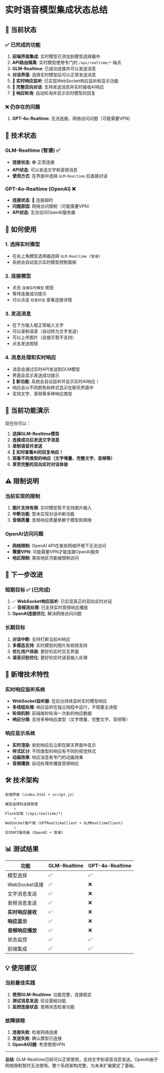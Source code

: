 # 实时语音模型集成状态总结

## 🎯 当前状态

### ✅ 已完成的功能
1. **前端界面集成**: 实时模型已添加到模型选择器中
2. **API路由隔离**: 实时模型使用专门的 `/api/realtime/*` 端点
3. **GLM-Realtime**: 已成功连接并可以发送消息
4. **对话界面**: 选择实时模型后可以正常发送消息
5. **🎉 实时响应监听**: 已实现WebSocket响应监听和显示功能
6. **🎉 完整双向对话**: 支持发送消息并实时接收AI响应
7. **🎉 响应轮询**: 自动轮询并显示实时模型的回复

### ❌ 仍存在的问题
1. **GPT-4o-Realtime**: 无法连接，网络访问问题（可能需要VPN）

## 🔧 技术状态

### GLM-Realtime (智谱) ✅
- **连接状态**: 🟢 正常连接
- **API状态**: 可以发送文字和音频消息
- **使用方式**: 在界面中选择 `GLM-Realtime` 后直接对话

### GPT-4o-Realtime (OpenAI) ❌
- **连接状态**: 🔴 连接超时
- **问题原因**: 网络访问限制（可能需要VPN）
- **API状态**: 无法访问OpenAI服务器

## 📱 如何使用

### 1. 选择实时模型
- 在右上角模型选择器选择 `GLM-Realtime (智谱)`
- 系统会自动显示实时模型控制面板

### 2. 连接模型
- 点击 `连接实时模型` 按钮
- 等待连接成功提示
- 可以点击 `检查状态` 查看连接详情

### 3. 发送消息
- 在下方输入框正常输入文字
- 可以录制语音（自动转为文字发送）
- 可以上传图片（会提示暂不支持）
- 点击发送按钮

### 4. 消息处理和实时响应
- 消息会通过实时API发送到GLM模型
- 界面会显示发送成功提示
- **🎉 新功能**: 系统会自动监听并显示实时AI响应！
- 响应会以不同颜色和样式显示在聊天界面中
- 支持文字、音频等多种响应类型

## 🎤 当前功能演示

现在你可以：

1. **选择GLM-Realtime模型**
2. **连接成功后发送文字消息**
3. **录制语音并发送**
4. **🎉 实时查看AI的回复响应！**
5. **观看不同类型的响应（文字增量、完整文字、音频等）**
6. **享受完整的双向实时对话体验**

## ⚠️ 限制说明

### 当前实现的限制
1. **图片支持有限**: 实时模型暂不支持图片输入
2. **中断功能**: 暂未实现对话中断功能
3. **音频质量**: 音频响应质量依赖于模型和网络

### OpenAI访问问题
- **网络限制**: OpenAI API在某些网络环境下无法访问
- **需要VPN**: 可能需要VPN才能连接OpenAI服务
- **地区限制**: 某些地区可能被限制访问

## 🚀 下一步改进

### 短期目标 ✅ (已完成)
1. ✅ **WebSocket响应监听**: 已实现真正的双向实时对话
2. ✅ **音频流处理**: 已支持实时音频响应播放
3. **OpenAI连接优化**: 解决网络访问问题

### 长期目标
1. **对话中断**: 支持打断当前AI响应
2. **多模态支持**: 实时模型的图片和视频支持
3. **优化用户体验**: 更好的实时交互界面
4. **语音识别优化**: 更好的实时语音输入处理

## 🔧 新增技术特性

### 实时响应监听系统
- **WebSocket监听器**: 在后台持续监听实时模型响应
- **多线程处理**: 响应监听在独立线程中运行，不阻塞主进程
- **轮询机制**: 前端每秒轮询一次新的响应数据
- **响应分类**: 支持多种响应类型（文字增量、完整文字、音频等）

### 响应显示系统
- **实时渲染**: 收到响应后立即在聊天界面中显示
- **样式区分**: 不同类型的响应有不同的视觉样式
- **动画效果**: 响应消息有专门的动画效果
- **音频播放**: 自动处理并播放音频响应

## 🛠️ 技术架构

```
前端界面 (index.html + script.js)
    ↓
模型选择和连接管理
    ↓
Flask后端 (/api/realtime/*)
    ↓
WebSocket客户端 (GPTRealtimeClient + GLMRealtimeClient)
    ↓
实时API服务器 (OpenAI + 智谱)
```

## 📊 测试结果

| 功能 | GLM-Realtime | GPT-4o-Realtime |
|------|-------------|------------------|
| 模型选择 | ✅ | ✅ |
| WebSocket连接 | ✅ | ❌ |
| 文字消息发送 | ✅ | ❌ |
| 音频消息发送 | ✅ | ❌ |
| **实时响应接收** | ✅ | ❌ |
| **响应显示** | ✅ | ❌ |
| **音频响应播放** | ✅ | ❌ |
| 状态监控 | ✅ | ✅ |
| 前端集成 | ✅ | ✅ |

## 💡 使用建议

### 当前最佳实践
1. **使用GLM-Realtime**: 功能完整，连接稳定
2. **测试消息发送**: 验证基础功能
3. **监控连接状态**: 使用状态检查功能

### 故障排除
1. **连接失败**: 检查网络连接
2. **发送失败**: 确认模型已连接
3. **OpenAI问题**: 考虑使用VPN

---

**总结**: GLM-Realtime已经可以正常使用，支持文字和语音消息发送。OpenAI由于网络限制暂时无法使用。整个系统架构完整，为未来扩展奠定了基础。
